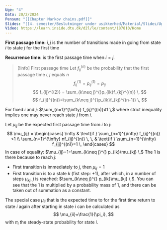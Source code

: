 ```yaml
---
Uge: "4"
Dato: 20/2/2024
Pensum: "[[Chapter Markov chains.pdf]]"
Slides: "[[4. semester/Beslutninger under usikkerhed/Material/Slides/Uge 4.pdf]]"
Video: https://learn.inside.dtu.dk/d2l/le/content/187810/Home
---
```

**First passage time:** $i, j$ is the number of transitions made in going from state $i$ to state $j$ for the first time

**Recurrence time:** is the first passage time when $i=j$.

>[!info] First passage time
> Let $f_{ij}^{(n)}$ be the probability that the first passage time $i, j$ equals $n$
> $$
> f_{ij}^{(1)} = p_{ij}^{(1)}=p_{ij}
> $$
> $$
> f_{ij}^{(2)} = \sum_{k\neq j}^{}p_{ik}f_{kj}^{(n)}  \, 
> $$
> $$
> f_{ij}^{(n)}=\sum_{k\neq j}^{}p_{ik}f_{kj}^{(n-1)}  \, 
> $$

For fixed $i$ and $j$: $\sum_{n=1}^{\infty} f_{ij}^{(n)}≤1 \,$ where strict inequality implies one may never reach state $j$ from $i$.

Let $\mu_{ij}$ be the expected first passage time from $i$ to $j$:
$$
\mu_{ij} = \begin{cases}
\infty & \text{if } \sum_{n=1}^{\infty} f_{ij}^{(n)}<1 \\
\sum_{n=1}^{\infty} nf_{ij}^{(n)} \,  \,  & \text{if } \sum_{n=1}^{\infty} f_{ij}^{(n)}=1 \, 
\end{cases}
$$
In case of equality: $\mu_{ij}=1+\sum_{k\neq j}^{} p_{ik}\mu_{kj} \,$
The 1 is there because to reach $j$:
+ First transition is immediately to $j$, then $\mu_{ij}=1$
+ First transition is to a state $k$ (fist step: +1), after which, in a number of steps $\mu_{kj}$, $j$ is reached: $\sum_{k\neq j}^{} p_{ik}\mu_{kj} \,$.
You can see that the 1 is multiplied by a probability mass of 1, and there can be taken out of summation as a constant.

The special case $\mu_{ii}$ that is the expected time to for the first time return to state $i$ again after starting in state $i$ can be calculated as
$$
\mu_{ii}=\frac{1}{\pi_i},
$$
with $\pi_i$ the steady-state probability for state $i$.